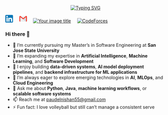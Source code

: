 <p align="center">
<a href="https://git.io/typing-svg"><img src="https://readme-typing-svg.herokuapp.com?font=Fira+Code&weight=800&size=24&pause=1000&color=1E74F7&center=true&vCenter=true&width=825&height=200&lines=Hi%2C+I+am+Nishan+Paudel;MS+Student+%40+SJSU;Software+Engineer" alt="Typing SVG" /></a>
</p>

[![linkedin](https://github.com/nishan7/nishan7/blob/master/linkedin%20(1).png)](https://www.linkedin.com/in/paudelnishan/)
&nbsp; &nbsp;
[![mail](https://github.com/nishan7/nishan7/blob/master/gmail%20(1).png)](mailto:paudelnishan55@gmail.com) &nbsp; &nbsp;
[<img src="https://i.pinimg.com/originals/c5/d9/fc/c5d9fc1e18bcf039f464c2ab6cfb3eb6.jpg" alt="Your image title" width="25"/>](https://www.codechef.com/users/nishanpaudel) &nbsp; &nbsp;
[<img src="https://en.wikipedia.org/wiki/File:Codeforces%27s_new_logo.png" alt="CodeForces" width="80"/>](https://codeforces.com/profile/nishanpaudel) &nbsp; &nbsp;


### Hi there 👋


- 🔭 I’m currently pursuing my Master’s in Software Engineering at **San Jose State University**  
- 🌱 I’m expanding my expertise in **Artificial Intelligence**, **Machine Learning**, and **Software Development**  
- 🧠 I enjoy building **data-driven systems**, **AI model deployment pipelines**, and **backend infrastructure for ML applications**  
- 🤔 I’m always eager to explore emerging technologies in **AI**, **MLOps**, and **Cloud Engineering**  
- 💬 Ask me about **Python**, **Java**, **machine learning workflows**, or **scalable software systems**  
- 📫 Reach me at [paudelnishan55@gmail.com](mailto:paudelnishan55@gmail.com)  
- ⚡ Fun fact: I love volleyball but still can’t manage a consistent serve  


